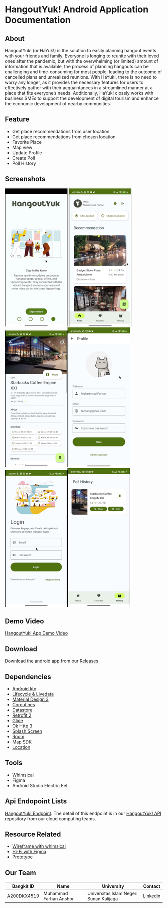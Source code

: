 # HangoutYuk! Android Application Documentation
## About

HangoutYuk! (or HaYuk!) is the solution to easily planning hangout events with your friends and family. Everyone is longing to reunite with their loved ones after the pandemic, but with the overwhelming (or limited) amount of information that is available, the process of planning hangouts can be challenging and time-consuming for most people, leading to the outcome of cancelled plans and unrealized reunions. With HaYuk!, there is no need to worry any longer, as it provides the necessary features for users to effectively gather with their acquaintances in a streamlined manner at a place that fits everyone’s needs. Additionally, HaYuk! closely works with business SMEs to support the development of digital tourism and enhance the economic development of nearby communities.

## Feature

- Get place recommendations from user location
- Get place recommendations from chosen location
- Favorite Place
- Map view
- Update Profile
- Create Poll
- Poll History

## Screenshots

<img src="https://github.com/HangoutYuk/.github/blob/main/assets/Screenshot%202023-06-15%20201126.png" width="200" /> <img src="https://github.com/HangoutYuk/.github/blob/main/assets/Screenshot%202023-06-15%20201212.png" width="200" />
<img src="https://github.com/HangoutYuk/.github/blob/main/assets/Screenshot%202023-06-15%20201306.png" width="200" /><img src="https://github.com/HangoutYuk/.github/blob/main/assets/Screenshot%202023-06-15%20201406.png" width="200" />
<img src="https://github.com/HangoutYuk/.github/blob/main/assets/Screenshot%202023-06-15%20201514.png" width="200" /><img src="https://github.com/HangoutYuk/.github/blob/main/assets/Screenshot%202023-06-15%20201645.png" width="200" />

## Demo Video

[HangoutYuk! App Demo Video](https://drive.google.com/file/d/1Fac03v7efKOQKzBODsAOu5IBW-kXrFpt/view?usp=sharing)

## Download

Download the android app from our [Releases](https://github.com/HangoutYuk/hayuk-android/releases/tag/1.0) 

## Dependencies

- [Android ktx](https://developer.android.com/kotlin/coroutines) 
- [Lifecycle & Livedata](https://developer.android.com/jetpack/androidx/releases/lifecycle)
- [Material Design 3](https://github.com/material-components) 
- [Coroutines](https://developer.android.com/kotlin/coroutines) 
- [Datastore](https://developer.android.com/kotlin/coroutines) 
- [Retrofit 2](https://square.github.io/retrofit/)    
- [Glide](https://github.com/bumptech/glide)      
- [Ok Http 3](https://square.github.io/okhttp/) 
- [Splash Screen](https://developer.android.com/jetpack/androidx/releases/core?hl=id#core_splashscreen_version_10_2) 
- [Room](https://developer.android.com/jetpack/androidx/releases/room?hl=id) 
- [Map SDK](https://developers.google.com/maps/documentation/android-sdk/release-notes) 
- [Location](https://developers.google.com/android/guides/setup?hl=id) 

## Tools

- Whimsical
- Figma
- Android Studio Electric Eel

## Api Endopoint Lists

[HangoutYuk! Endpoint](https://dev-dot-hayuk-project.et.r.appspot.com/api-docs). The detail of this endpoint is in our [HangoutYuk! API](https://github.com/HangoutYuk/hayuk-api) repository from our cloud computing teams.

## Resource Related

- [Wireframe with whimsical](https://whimsical.com/hangoutyuk-T8iyCfU7y2bA51XAzPQdDs)
- [Hi-Fi with Figma](https://www.figma.com/file/Im8O2UZAGTOx0QIGF5RDZU/HangoutYuk!?type=design&node-id=213%3A3258&t=OwQgFrMvDbvIq9h1-1)
- [Prototype](https://www.figma.com/proto/Im8O2UZAGTOx0QIGF5RDZU/HangoutYuk!?type=design&node-id=213-3259&scaling=scale-down&page-id=213%3A3258&starting-point-node-id=213%3A3259)


## Our Team

| Bangkit ID  | Name                   | University                              | Contact                                                                   |
| ----------- | ---------------------- | --------------------------------------- | ------------------------------------------------------------------------- |
| A200DKX4519 | Muhammad Farhan Anshor | Universitas Islam Negeri Sunan Kalijaga | [Linkedin](https://www.linkedin.com/in/muhammad-farhan-anshor-779288181/) |
